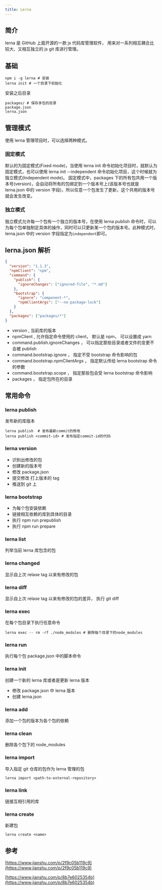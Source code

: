 ```yaml
---
title: Lerna
---
```


## 简介

lerna 是 GitHub 上面开源的一款 js 代码库管理软件， 用来对一系列相互耦合比较大、又相互独立的 js git 库进行管理。

## 基础

```shell
npm i -g lerna # 安装
lerna init # 一个目录下初始化
```

安装之后目录

```shell
packages/ # 保存多包的目录
package.json
lerna.json
```

## 管理模式

使用 lerna 管理项目时，可以选择两种模式。

### 固定模式

默认的为固定模式(Fixed mode)，当使用 lerna init 命令初始化项目时，就默认为固定模式，也可以使用 lerna init --independent 命令初始化项目，这个时候就为独立模式(Independent mode)。
固定模式中，packages 下的所有包共用一个版本号(version)，会自动将所有的包绑定到一个版本号上(该版本号也就是 lerna.json 中的 version 字段)，所以任意一个包发生了更新，这个共用的版本号就会发生改变。

### 独立模式

独立模式允许每一个包有一个独立的版本号，在使用 lerna publish 命令时，可以为每个包单独制定具体的操作，同时可以只更新某一个包的版本号。此种模式时，lerna.json 中的 version 字段指定为`independent`即可。

## lerna.json 解析

```json
{
  "version": "1.1.3",
  "npmClient": "npm",
  "command": {
    "publish": {
      "ignoreChanges": ["ignored-file", "*.md"]
    },
    "bootstrap": {
      "ignore": "component-*",
      "npmClientArgs": ["--no-package-lock"]
    }
  },
  "packages": ["packages/*"]
}
```

- version , 当前库的版本
- npmClient , 允许指定命令使用的 client， 默认是 npm， 可以设置成 yarn
- command.publish.ignoreChanges ， 可以指定那些目录或者文件的变更不会被 publish
- command.bootstrap.ignore ， 指定不受 bootstrap 命令影响的包
- command.bootstrap.npmClientArgs ， 指定默认传给 lerna bootstrap 命令的参数
- command.bootstrap.scope ， 指定那些包会受 lerna bootstrap 命令影响
- packages ， 指定包所在的目录

## 常用命令

### lerna publish

发布新的库版本

```shell
lerna publish  # 发布最新commit的修改
lerna publish <commit-id> # 发布指定commit-id的代码
```

### lerna version

- 识别出修改的包
- 创建新的版本号
- 修改 package.json
- 提交修改 打上版本的 tag
- 推送到 git 上

### lerna bootstrap

- 为每个包安装依赖
- 链接相互依赖的库到具体的目录
- 执行 npm run prepublish
- 执行 npm run prepare

### lerna list

列举当前 lerna 库包含的包

### lerna changed

显示自上次 relase tag 以来有修改的包

### lerna diff

显示自上次 relase tag 以来有修改的包的差异， 执行 git diff

### lerna exec

在每个包目录下执行任意命令

```shell
lerna exec -- rm -rf ./node_modules # 删除每个目录下的node_modules
```

### lerna run

执行每个包 package.json 中的脚本命令

### lerna init

创建一个新的 lerna 库或者是更新 lerna 版本

- 修改 package.json 中 lerna 版本
- 创建 lerna.json

### lerna add

添加一个包的版本为各个包的依赖

### lerna clean

删除各个包下的 node_modules

### lerna import

导入指定 git 仓库的包作为 lerna 管理的包

```shell
lerna import <path-to-external-repository>
```

### lerna link

链接互相引用的库

### lerna create

新建包

```shell
lerna create <name>
```

## 参考

[https://www.jianshu.com/p/2f9c05b119c9](https://www.jianshu.com/p/2f9c05b119c9)

[https://www.jianshu.com/p/8b7e6025354b](https://www.jianshu.com/p/8b7e6025354b)
